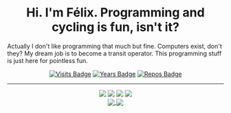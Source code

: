 <h1  align="center">Hi. I'm Félix. Programming and cycling is fun, isn't it?</h1></p>
<p>Actually I don't like programming that much but fine. Computers exist, don't they? My dream job is to become a transit operator. This programming stuff is just here for pointless fun.</p>

<div align="center">

[![Visits Badge](https://badges.pufler.dev/visits/fffelix-jan/fffelix-jan)](https://github.com/fffelix-jan)
[![Years Badge](https://badges.pufler.dev/years/fffelix-jan)](https://github.com/fffelix-jan)
[![Repos Badge](https://badges.pufler.dev/repos/fffelix-jan)](https://github.com/fffelix-jan)

</div>

---

<div align="center">
  
<img src="https://img.shields.io/badge/c++%20-%2300599C.svg?&style=for-the-badge&logo=c%2B%2B&ogoColor=white"/>
<img src="https://img.shields.io/badge/python%20-%2314354C.svg?&style=for-the-badge&logo=python&logoColor=white"/>
<img src="https://img.shields.io/badge/java-%23ED8B00.svg?&style=for-the-badge&logo=java&logoColor=white"/>
<img src="https://img.shields.io/badge/github%20-%23121011.svg?&style=for-the-badge&logo=github&logoColor=white"/>

<br />

<a href="https://github.com/fffelix-jan/fffelix-jan">
<img align="center" src="https://github-readme-stats.vercel.app/api?username=fffelix-jan&theme=tokyonight" />
  
<img align="center" src="https://github-readme-stats.vercel.app/api/top-langs/?username=fffelix-jan&langs_count=3&theme=tokyonight" />
</a>
